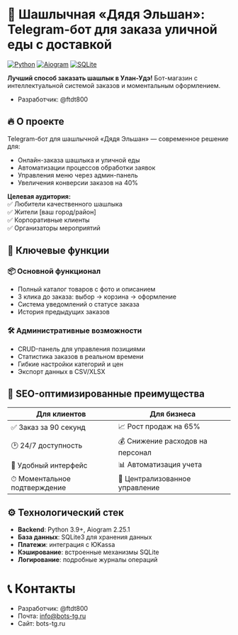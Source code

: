 # 🍢 Шашлычная «Дядя Эльшан»: Telegram-бот для заказа уличной еды с доставкой

[![Python](https://img.shields.io/badge/Python-3.9%2B-blue?logo=python)](https://python.org)
[![Aiogram](https://img.shields.io/badge/Aiogram-2.x-green?logo=telegram)](https://docs.aiogram.dev/)
[![SQLite](https://img.shields.io/badge/SQLite-3%2B-lightgrey?logo=sqlite)](https://sqlite.org)

**Лучший способ заказать шашлык в Улан-Удэ!** Бот-магазин с интеллектуальной системой заказов и моментальным оформлением.
- Разработчик: @ftdt800
## 🔥 О проекте
Telegram-бот для шашлычной «Дядя Эльшан» — современное решение для:
- Онлайн-заказа шашлыка и уличной еды
- Автоматизации процессов обработки заявок
- Управления меню через админ-панель
- Увеличения конверсии заказов на 40%

**Целевая аудитория:**  
✅ Любители качественного шашлыка  
✅ Жители [ваш город/район]  
✅ Корпоративные клиенты  
✅ Организаторы мероприятий

## 🚀 Ключевые функции
### 📦 Основной функционал
- Полный каталог товаров с фото и описанием
- 3 клика до заказа: выбор → корзина → оформление
- Система уведомлений о статусе заказа
- История предыдущих заказов

### 🛠 Административные возможности
- CRUD-панель для управления позициями
- Статистика заказов в реальном времени
- Гибкие настройки категорий и цен
- Экспорт данных в CSV/XLSX

## 📌 SEO-оптимизированные преимущества
| Для клиентов | Для бизнеса |
|--------------|-------------|
| ✅ Заказ за 90 секунд | 📈 Рост продаж на 65% |
| 🕑 24/7 доступность | 💰 Снижение расходов на персонал |
| 📲 Удобный интерфейс | 📊 Автоматизация учета |
| ⏱ Моментальное подтверждение | 🔐 Централизованное управление |

## ⚙️ Технологический стек
- **Backend**: Python 3.9+, Aiogram 2.25.1
- **База данных**: SQLite3 для хранения данных
- **Платежи**: интеграция с ЮKassa
- **Кэширование**: встроенные механизмы SQLite
- **Логирование**: подробные журналы операций

# 📞 Контакты
- Разработчик: @ftdt800
- Почта: info@bots-tg.ru
- Сайт: bots-tg.ru

